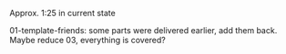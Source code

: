 Approx. 1:25 in current state

01-template-friends: some parts were delivered earlier, add them back.
Maybe reduce 03, everything is covered?
